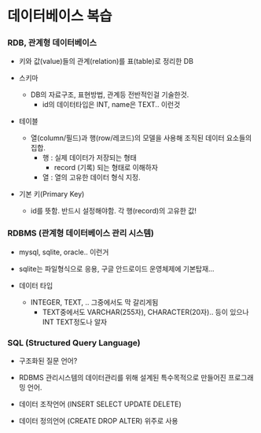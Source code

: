# 데이터베이스 복습



### RDB, 관계형 데이터베이스

- 키와 값(value)들의 관계(relation)를 표(table)로 정리한 DB



- 스키마
  - DB의 자료구조, 표현방법, 관계등 전반적인걸 기술한것.
    - id의 데이터타입은 INT, name은 TEXT.. 이런것

- 테이블
  - 열(column/필드)과 행(row/레코드)의 모델을 사용해 조직된 데이터 요소들의 집합.
    - 행 : 실제 데이터가 저장되는 형태
      - record (기록) 되는 형태로 이해하자
    - 열 : 열의 고유한 데이터 형식 지정.
- 기본 키(Primary Key)
  - id를 뜻함. 반드시 설정해야함. 각 행(record)의 고유한 값! 





### RDBMS (관계형 데이터베이스 관리 시스템)

- mysql, sqlite, oracle.. 이런거
- sqlite는 파일형식으로 응용, 구글 안드로이드 운영체제에 기본탑재...



- 데이터 타입
  - INTEGER, TEXT, .. 그중에서도 막 갈리게됨
    - TEXT중에서도 VARCHAR(255자), CHARACTER(20자).. 등이 있으나 INT TEXT정도나 알자



### SQL (Structured Query Language)

- 구조화된 질문 언어?
- RDBMS 관리시스템의 데이터관리를 위해 설계된 특수목적으로 만들어진 프로그래밍 언어.

- 데이터 조작언어 (INSERT SELECT UPDATE DELETE)
- 데이터 정의언어 (CREATE DROP ALTER) 위주로 사용

